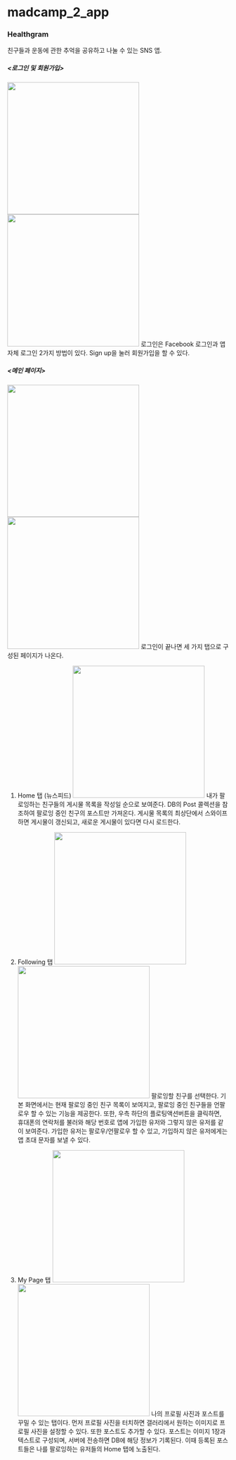 # madcamp_2_app

### Healthgram

친구들과 운동에 관한 추억을 공유하고 나눌 수 있는 SNS 앱.

##### <로그인 및 회원가입>
   <img width="300" src="https://user-images.githubusercontent.com/29402508/104631232-52190800-56df-11eb-8276-ef8a50f57ef4.png"> <img width="300" src="https://user-images.githubusercontent.com/29402508/104631237-534a3500-56df-11eb-8284-92a0b422c904.png">
   로그인은 Facebook 로그인과 앱 자체 로그인 2가지 방법이 있다. Sign up을 눌러 회원가입을 할 수 있다.
##### <메인 페이지>
   <img width="300" src="https://user-images.githubusercontent.com/29402508/104631232-52190800-56df-11eb-8276-ef8a50f57ef4.png"> <img width="300" src="https://user-images.githubusercontent.com/29402508/104631237-534a3500-56df-11eb-8284-92a0b422c904.png">
   로그인이 끝나면 세 가지 탭으로 구성된 페이지가 나온다.

1. Home 탭 (뉴스피드)
   <img width="300" src="https://user-images.githubusercontent.com/29402508/104631242-534a3500-56df-11eb-902c-19079b99c7a3.png">
   내가 팔로잉하는 친구들의 게시물 목록을 작성일 순으로 보여준다. DB의 Post 콜렉션을 참조하여 팔로잉 중인 친구의 포스트만 가져온다.
   게시물 목록의 최상단에서 스와이프하면 게시물이 갱신되고, 새로운 게시물이 있다면 다시 로드한다.

2. Following 탭
   <img width="300" src="https://user-images.githubusercontent.com/29402508/104631245-53e2cb80-56df-11eb-94c3-bb30820e6078.png"> <img width="300" src="https://user-images.githubusercontent.com/29402508/104631247-547b6200-56df-11eb-8810-57ad463f357e.png">
   팔로잉할 친구를 선택한다. 기본 화면에서는 현재 팔로잉 중인 친구 목록이 보여지고, 팔로잉 중인 친구들을 언팔로우 할 수 있는 기능을 제공한다.
   또한, 우측 하단의 플로팅액션버튼을 클릭하면, 휴대폰의 연락처를 불러와 해당 번호로 앱에 가입한 유저와 그렇지 않은 유저를 같이 보여준다. 가입한 유저는 팔로우/언팔로우 할 수 있고, 가입하지 않은 유저에게는 앱 초대 문자를 보낼 수 있다.
3. My Page 탭
   <img width="300" src="https://user-images.githubusercontent.com/29402508/104631250-5513f880-56df-11eb-9ecf-1af24c01cf81.png"> <img width="300" src="https://user-images.githubusercontent.com/29402508/104631252-5513f880-56df-11eb-99c2-fc7a3ddaa437.png">
   나의 프로필 사진과 포스트를 꾸밀 수 있는 탭이다. 먼저 프로필 사진을 터치하면 갤러리에서 원하는 이미지로 프로필 사진을 설정할 수 있다. 또한 포스트도 추가할 수 있다. 포스트는 이미지 1장과 텍스트로 구성되며, 서버에 전송하면 DB에 해당 정보가 기록된다. 이때 등록된 포스트들은 나를 팔로잉하는 유저들의 Home 탭에 노출된다.
